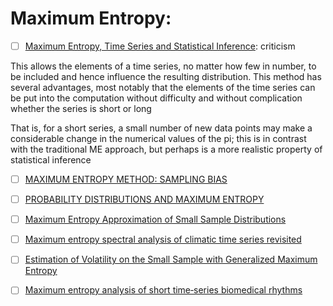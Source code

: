 # Maximum Entropy:

- [ ] [Maximum Entropy, Time Series and
Statistical Inference](https://arxiv.org/pdf/0709.1504.pdf): criticism

This allows the elements of a time series, no matter how
few in number, to be included and hence influence the resulting distribution. This method
has several advantages, most notably that the elements of the time series can be put into
the computation without difficulty and without complication whether the series is short or
long

That is, for a short series, a small
number of new data points may make a considerable change in the numerical values of the pi;
this is in contrast with the traditional ME approach, but perhaps is a more realistic property
of statistical inference

- [ ] [MAXIMUM ENTROPY METHOD: SAMPLING BIAS ](https://arxiv.org/pdf/1507.04783.pdf)

- [ ] [PROBABILITY DISTRIBUTIONS AND MAXIMUM ENTROPY](http://www.math.uconn.edu/~kconrad/blurbs/analysis/entropypost.pdf)

- [ ] [Maximum Entropy Approximation of Small Sample
Distributions](https://pdfs.semanticscholar.org/929d/859e3aa29247811ba236bcc6085a7fc4dbf6.pdf)

- [ ] [Maximum entropy spectral analysis of climatic time series revisited](https://agupubs.onlinelibrary.wiley.com/doi/pdf/10.1029/2005JD006293)

- [ ] [Estimation of Volatility on the Small Sample with Generalized Maximum Entropy](https://link.springer.com/chapter/10.1007/978-3-319-75429-1_27)

- [ ] [Maximum entropy analysis of short time‐series biomedical rhythms](https://www.researchgate.net/publication/233156515_Maximum_entropy_analysis_of_short_time-series_biomedical_rhythms)


